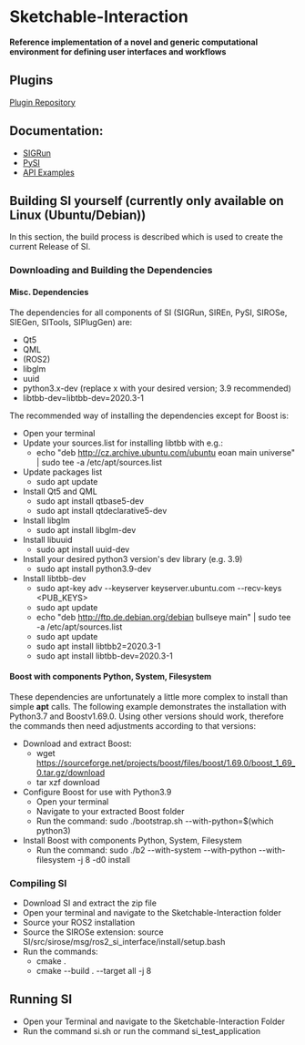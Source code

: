 # Sketchable-Interaction

**Reference implementation of a novel and generic computational environment for defining user interfaces and workflows**

##  Plugins
[Plugin Repository](https://github.com/PDA-UR/Sketchable-Interaction-Plugins)

## Documentation:
* [SIGRun](https://pda-ur.github.io/Sketchable-Interaction/SI-Doc/si/sigrun/html/docs/index.html)
* [PySI](https://pda-ur.github.io/Sketchable-Interaction/SI-Doc/si/pysi/html/docs/index.html)
* [API Examples](https://pda-ur.github.io/Sketchable-Interaction/SI-Doc/si/api_examples/api_examples.html)

## Building SI yourself (currently only available on Linux (Ubuntu/Debian))
In this section, the build process is described which is used to create the current Release of SI.

### Downloading and Building the Dependencies
#### Misc. Dependencies
The dependencies for all components of SI (SIGRun, SIREn, PySI, SIROSe, SIEGen, SITools, SIPlugGen) are:
  * Qt5
  * QML
  * (ROS2)
  * libglm
  * uuid
  * python3.x-dev (replace x with your desired version; 3.9 recommended)
  * libtbb-dev=libtbb-dev=2020.3-1
  
The recommended way of installing the dependencies except for Boost is:
  * Open your terminal
  * Update your sources.list for installing libtbb with e.g.:
    * echo "deb http://cz.archive.ubuntu.com/ubuntu eoan main universe" | sudo tee -a  /etc/apt/sources.list
  * Update packages list
    * sudo apt update
  * Install Qt5 and QML
    * sudo apt install qtbase5-dev
    * sudo apt install qtdeclarative5-dev
  * Install libglm
    * sudo apt install libglm-dev
  * Install libuuid
    * sudo apt install uuid-dev
  * Install your desired python3 version's dev library (e.g. 3.9)
    * sudo apt install python3.9-dev
  * Install libtbb-dev 
    * sudo apt-key adv --keyserver keyserver.ubuntu.com --recv-keys <PUB_KEYS>
    * sudo apt update
    * echo "deb http://ftp.de.debian.org/debian bullseye main" | sudo tee -a  /etc/apt/sources.list
    * sudo apt update
    * sudo apt install libtbb2=2020.3-1
    * sudo apt install libtbb-dev=2020.3-1
    
#### Boost with components Python, System, Filesystem
These dependencies are unfortunately a little more complex to install than simple **apt** calls.
The following example demonstrates the installation with Python3.7 and Boostv1.69.0.
Using other versions should work, therefore the commands then need adjustments according to that versions:
* Download and extract Boost:
  * wget https://sourceforge.net/projects/boost/files/boost/1.69.0/boost_1_69_0.tar.gz/download
  * tar xzf download
* Configure Boost for use with Python3.9
  * Open your terminal
  * Navigate to your extracted Boost folder
  * Run the command: sudo ./bootstrap.sh --with-python=$(which python3)
* Install Boost with components Python, System, Filesystem
  * Run the command: sudo ./b2 --with-system --with-python --with-filesystem -j 8 -d0 install
  
### Compiling SI
* Download SI and extract the zip file
* Open your terminal and navigate to the Sketchable-Interaction folder
* Source your ROS2 installation
* Source the SIROSe extension: source SI/src/sirose/msg/ros2_si_interface/install/setup.bash
* Run the commands:
  * cmake .
  * cmake --build . --target all -j 8

## Running SI
* Open your Terminal and navigate to the Sketchable-Interaction Folder
* Run the command si.sh or run the command si_test_application
